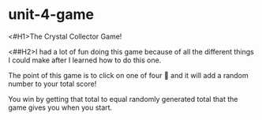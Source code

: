 # unit-4-game

<#H1>The Crystal Collector Game!</H1>

<##H2>I had a lot of fun doing this game because of all the different things I could make after I learned how to do this one.</H2>

The point of this game is to click on one of four :large_blue_diamond: and it will add a random number to your total score!

You win by getting that total to equal randomly generated total that the game gives you when you start.

